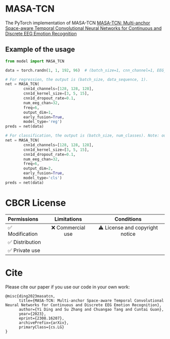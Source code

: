 # MASA-TCN
The PyTorch implementation of MASA-TCN
[MASA-TCN: Multi-anchor Space-aware Temporal Convolutional Neural Networks for Continuous and Discrete EEG Emotion Recognition](https://arxiv.org/abs/2308.16207)
## Example of the usage
```python
from model import MASA_TCN

data = torch.randn(1, 1, 192, 96)  # (batch_size=1, cnn_channel=1, EEG_channel*feature=32*6, data_sequence=96)

# For regression, the output is (batch_size, data_sequence, 1).
net = MASA_TCN(
        cnn1d_channels=[128, 128, 128],
        cnn1d_kernel_size=[3, 5, 15],
        cnn1d_dropout_rate=0.1,
        num_eeg_chan=32,
        freq=6,
        output_dim=1,
        early_fusion=True,
        model_type='reg')
preds = net(data)

# For classification, the output is (batch_size, num_classes). Note: output_dim should be the number of classes.
net = MASA_TCN(
        cnn1d_channels=[128, 128, 128],
        cnn1d_kernel_size=[3, 5, 15],
        cnn1d_dropout_rate=0.1,
        num_eeg_chan=32,
        freq=6,
        output_dim=2,
        early_fusion=True,
        model_type='cls')
preds = net(data)
```

# CBCR License
| Permissions | Limitations | Conditions |
| :---         |     :---:      |          :---: |
| :white_check_mark: Modification   | :x: Commercial use   | :warning: License and copyright notice   |
| :white_check_mark: Distribution     |       |      |
| :white_check_mark: Private use     |        |      |

# Cite
Please cite our paper if you use our code in your own work:

```
@misc{ding2023masatcn,
      title={MASA-TCN: Multi-anchor Space-aware Temporal Convolutional Neural Networks for Continuous and Discrete EEG Emotion Recognition}, 
      author={Yi Ding and Su Zhang and Chuangao Tang and Cuntai Guan},
      year={2023},
      eprint={2308.16207},
      archivePrefix={arXiv},
      primaryClass={cs.LG}
}

```
